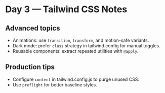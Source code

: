 
# Day 3 — Tailwind CSS Notes

## Advanced topics
- Animations: use `transition`, `transform`, and motion-safe variants.
- Dark mode: prefer `class` strategy in tailwind.config for manual toggles.
- Reusable components: extract repeated utilities with `@apply`.

## Production tips
- Configure `content` in tailwind.config.js to purge unused CSS.
- Use `preflight` for better baseline styles.
